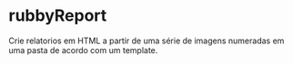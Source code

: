 # rubbyReport
Crie relatorios em HTML a partir de uma série de imagens numeradas em uma pasta de acordo com um template.
